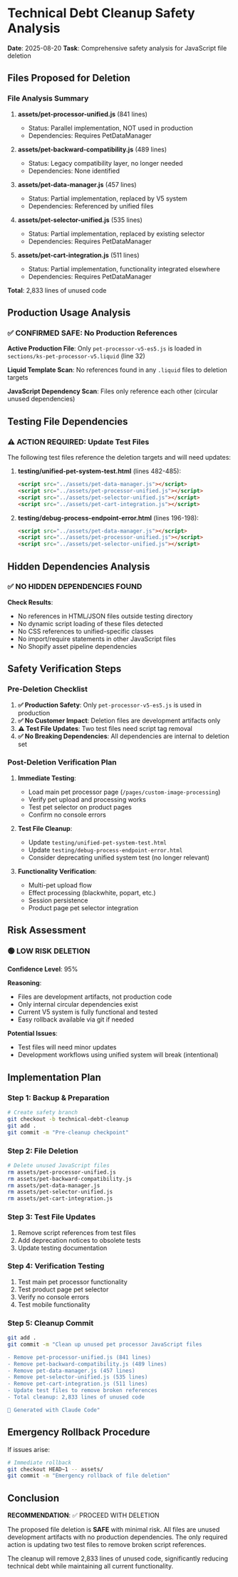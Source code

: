 # Technical Debt Cleanup Safety Analysis
**Date**: 2025-08-20
**Task**: Comprehensive safety analysis for JavaScript file deletion

## Files Proposed for Deletion

### File Analysis Summary
1. **assets/pet-processor-unified.js** (841 lines)
   - Status: Parallel implementation, NOT used in production
   - Dependencies: Requires PetDataManager

2. **assets/pet-backward-compatibility.js** (489 lines)
   - Status: Legacy compatibility layer, no longer needed
   - Dependencies: None identified

3. **assets/pet-data-manager.js** (457 lines)
   - Status: Partial implementation, replaced by V5 system
   - Dependencies: Referenced by unified files

4. **assets/pet-selector-unified.js** (535 lines)
   - Status: Partial implementation, replaced by existing selector
   - Dependencies: Requires PetDataManager

5. **assets/pet-cart-integration.js** (511 lines)
   - Status: Partial implementation, functionality integrated elsewhere
   - Dependencies: Requires PetDataManager

**Total**: 2,833 lines of unused code

## Production Usage Analysis

### ✅ CONFIRMED SAFE: No Production References
**Active Production File**: Only `pet-processor-v5-es5.js` is loaded in `sections/ks-pet-processor-v5.liquid` (line 32)

**Liquid Template Scan**: No references found in any `.liquid` files to deletion targets

**JavaScript Dependency Scan**: Files only reference each other (circular unused dependencies)

## Testing File Dependencies

### ⚠️ ACTION REQUIRED: Update Test Files
The following test files reference the deletion targets and will need updates:

1. **testing/unified-pet-system-test.html** (lines 482-485):
   ```html
   <script src="../assets/pet-data-manager.js"></script>
   <script src="../assets/pet-processor-unified.js"></script>
   <script src="../assets/pet-selector-unified.js"></script>
   <script src="../assets/pet-cart-integration.js"></script>
   ```

2. **testing/debug-process-endpoint-error.html** (lines 196-198):
   ```html
   <script src="../assets/pet-data-manager.js"></script>
   <script src="../assets/pet-processor-unified.js"></script>
   <script src="../assets/pet-selector-unified.js"></script>
   ```

## Hidden Dependencies Analysis

### ✅ NO HIDDEN DEPENDENCIES FOUND

**Check Results**:
- No references in HTML/JSON files outside testing directory
- No dynamic script loading of these files detected
- No CSS references to unified-specific classes
- No import/require statements in other JavaScript files
- No Shopify asset pipeline dependencies

## Safety Verification Steps

### Pre-Deletion Checklist
1. **✅ Production Safety**: Only `pet-processor-v5-es5.js` is used in production
2. **✅ No Customer Impact**: Deletion files are development artifacts only
3. **⚠️ Test File Updates**: Two test files need script tag removal
4. **✅ No Breaking Dependencies**: All dependencies are internal to deletion set

### Post-Deletion Verification Plan
1. **Immediate Testing**:
   - Load main pet processor page (`/pages/custom-image-processing`)
   - Verify pet upload and processing works
   - Test pet selector on product pages
   - Confirm no console errors

2. **Test File Cleanup**:
   - Update `testing/unified-pet-system-test.html` 
   - Update `testing/debug-process-endpoint-error.html`
   - Consider deprecating unified system test (no longer relevant)

3. **Functionality Verification**:
   - Multi-pet upload flow
   - Effect processing (blackwhite, popart, etc.)
   - Session persistence
   - Product page pet selector integration

## Risk Assessment

### 🟢 LOW RISK DELETION
**Confidence Level**: 95%

**Reasoning**:
- Files are development artifacts, not production code
- Only internal circular dependencies exist
- Current V5 system is fully functional and tested
- Easy rollback available via git if needed

**Potential Issues**:
- Test files will need minor updates
- Development workflows using unified system will break (intentional)

## Implementation Plan

### Step 1: Backup & Preparation
```bash
# Create safety branch
git checkout -b technical-debt-cleanup
git add .
git commit -m "Pre-cleanup checkpoint"
```

### Step 2: File Deletion
```bash
# Delete unused JavaScript files
rm assets/pet-processor-unified.js
rm assets/pet-backward-compatibility.js  
rm assets/pet-data-manager.js
rm assets/pet-selector-unified.js
rm assets/pet-cart-integration.js
```

### Step 3: Test File Updates
1. Remove script references from test files
2. Add deprecation notices to obsolete tests
3. Update testing documentation

### Step 4: Verification Testing
1. Test main pet processor functionality
2. Test product page pet selector
3. Verify no console errors
4. Test mobile functionality

### Step 5: Cleanup Commit
```bash
git add .
git commit -m "Clean up unused pet processor JavaScript files

- Remove pet-processor-unified.js (841 lines)
- Remove pet-backward-compatibility.js (489 lines)  
- Remove pet-data-manager.js (457 lines)
- Remove pet-selector-unified.js (535 lines)
- Remove pet-cart-integration.js (511 lines)
- Update test files to remove broken references
- Total cleanup: 2,833 lines of unused code

🤖 Generated with Claude Code"
```

## Emergency Rollback Procedure

If issues arise:
```bash
# Immediate rollback
git checkout HEAD~1 -- assets/
git commit -m "Emergency rollback of file deletion"
```

## Conclusion

**RECOMMENDATION**: ✅ PROCEED WITH DELETION

The proposed file deletion is **SAFE** with minimal risk. All files are unused development artifacts with no production dependencies. The only required action is updating two test files to remove broken script references.

The cleanup will remove 2,833 lines of unused code, significantly reducing technical debt while maintaining all current functionality.